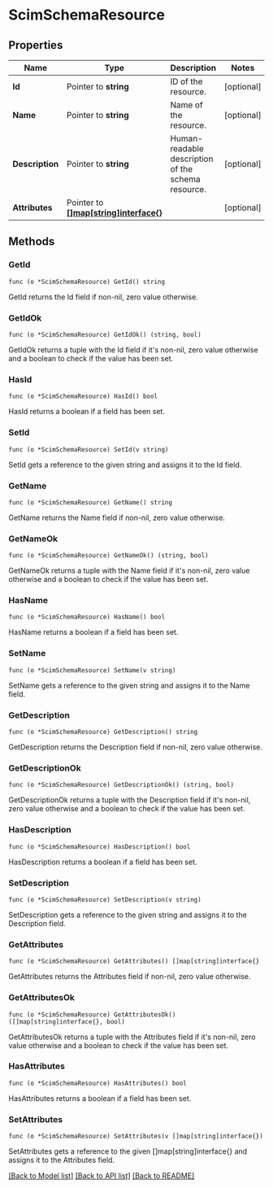 # ScimSchemaResource

## Properties

Name | Type | Description | Notes
------------ | ------------- | ------------- | -------------
**Id** | Pointer to **string** | ID of the resource. | [optional] 
**Name** | Pointer to **string** | Name of the resource. | [optional] 
**Description** | Pointer to **string** | Human-readable description of the schema resource. | [optional] 
**Attributes** | Pointer to [**[]map[string]interface{}**](map[string]interface{}.md) |  | [optional] 

## Methods

### GetId

`func (o *ScimSchemaResource) GetId() string`

GetId returns the Id field if non-nil, zero value otherwise.

### GetIdOk

`func (o *ScimSchemaResource) GetIdOk() (string, bool)`

GetIdOk returns a tuple with the Id field if it's non-nil, zero value otherwise
and a boolean to check if the value has been set.

### HasId

`func (o *ScimSchemaResource) HasId() bool`

HasId returns a boolean if a field has been set.

### SetId

`func (o *ScimSchemaResource) SetId(v string)`

SetId gets a reference to the given string and assigns it to the Id field.

### GetName

`func (o *ScimSchemaResource) GetName() string`

GetName returns the Name field if non-nil, zero value otherwise.

### GetNameOk

`func (o *ScimSchemaResource) GetNameOk() (string, bool)`

GetNameOk returns a tuple with the Name field if it's non-nil, zero value otherwise
and a boolean to check if the value has been set.

### HasName

`func (o *ScimSchemaResource) HasName() bool`

HasName returns a boolean if a field has been set.

### SetName

`func (o *ScimSchemaResource) SetName(v string)`

SetName gets a reference to the given string and assigns it to the Name field.

### GetDescription

`func (o *ScimSchemaResource) GetDescription() string`

GetDescription returns the Description field if non-nil, zero value otherwise.

### GetDescriptionOk

`func (o *ScimSchemaResource) GetDescriptionOk() (string, bool)`

GetDescriptionOk returns a tuple with the Description field if it's non-nil, zero value otherwise
and a boolean to check if the value has been set.

### HasDescription

`func (o *ScimSchemaResource) HasDescription() bool`

HasDescription returns a boolean if a field has been set.

### SetDescription

`func (o *ScimSchemaResource) SetDescription(v string)`

SetDescription gets a reference to the given string and assigns it to the Description field.

### GetAttributes

`func (o *ScimSchemaResource) GetAttributes() []map[string]interface{}`

GetAttributes returns the Attributes field if non-nil, zero value otherwise.

### GetAttributesOk

`func (o *ScimSchemaResource) GetAttributesOk() ([]map[string]interface{}, bool)`

GetAttributesOk returns a tuple with the Attributes field if it's non-nil, zero value otherwise
and a boolean to check if the value has been set.

### HasAttributes

`func (o *ScimSchemaResource) HasAttributes() bool`

HasAttributes returns a boolean if a field has been set.

### SetAttributes

`func (o *ScimSchemaResource) SetAttributes(v []map[string]interface{})`

SetAttributes gets a reference to the given []map[string]interface{} and assigns it to the Attributes field.


[[Back to Model list]](../README.md#documentation-for-models) [[Back to API list]](../README.md#documentation-for-api-endpoints) [[Back to README]](../README.md)


